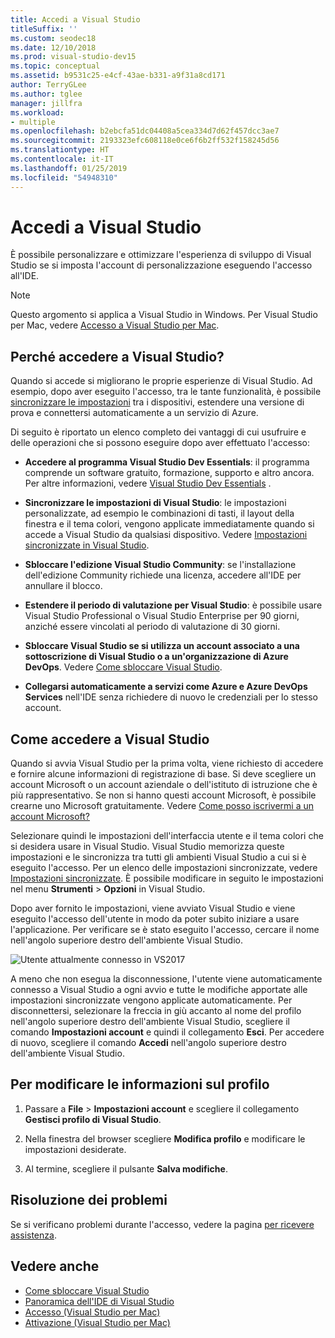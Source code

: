 ```yaml
---
title: Accedi a Visual Studio
titleSuffix: ''
ms.custom: seodec18
ms.date: 12/10/2018
ms.prod: visual-studio-dev15
ms.topic: conceptual
ms.assetid: b9531c25-e4cf-43ae-b331-a9f31a8cd171
author: TerryGLee
ms.author: tglee
manager: jillfra
ms.workload:
- multiple
ms.openlocfilehash: b2ebcfa51dc04408a5cea334d7d62f457dcc3ae7
ms.sourcegitcommit: 2193323efc608118e0ce6f6b2ff532f158245d56
ms.translationtype: HT
ms.contentlocale: it-IT
ms.lasthandoff: 01/25/2019
ms.locfileid: "54948310"
---
```

# <a name="sign-in-to-visual-studio"></a>Accedi a Visual Studio

È possibile personalizzare e ottimizzare l'esperienza di sviluppo di Visual Studio se si imposta l'account di personalizzazione eseguendo l'accesso all'IDE.

> [!NOTE]
> Questo argomento si applica a Visual Studio in Windows. Per Visual Studio per Mac, vedere [Accesso a Visual Studio per Mac](/visualstudio/mac/signing-in).

## <a name="why-should-i-sign-in-to-visual-studio"></a>Perché accedere a Visual Studio?

Quando si accede si migliorano le proprie esperienze di Visual Studio. Ad esempio, dopo aver eseguito l'accesso, tra le tante funzionalità, è possibile [sincronizzare le impostazioni](synchronized-settings-in-visual-studio.md) tra i dispositivi, estendere una versione di prova e connettersi automaticamente a un servizio di Azure.

Di seguito è riportato un elenco completo dei vantaggi di cui usufruire e delle operazioni che si possono eseguire dopo aver effettuato l'accesso:

- **Accedere al programma Visual Studio Dev Essentials**: il programma comprende un software gratuito, formazione, supporto e altro ancora. Per altre informazioni, vedere [Visual Studio Dev Essentials](http://aka.ms/vsdevhelp) .

- **Sincronizzare le impostazioni di Visual Studio**: le impostazioni personalizzate, ad esempio le combinazioni di tasti, il layout della finestra e il tema colori, vengono applicate immediatamente quando si accede a Visual Studio da qualsiasi dispositivo. Vedere [Impostazioni sincronizzate in Visual Studio](../ide/synchronized-settings-in-visual-studio.md).

- **Sbloccare l'edizione Visual Studio Community**: se l'installazione dell'edizione Community richiede una licenza, accedere all'IDE per annullare il blocco.

- **Estendere il periodo di valutazione per Visual Studio**: è possibile usare Visual Studio Professional o Visual Studio Enterprise per 90 giorni, anziché essere vincolati al periodo di valutazione di 30 giorni.

- **Sbloccare Visual Studio se si utilizza un account associato a una sottoscrizione di Visual Studio o a un'organizzazione di Azure DevOps**. Vedere [Come sbloccare Visual Studio](../ide/how-to-unlock-visual-studio.md).

- **Collegarsi automaticamente a servizi come Azure e Azure DevOps Services** nell'IDE senza richiedere di nuovo le credenziali per lo stesso account.

## <a name="how-to-sign-in-to-visual-studio"></a>Come accedere a Visual Studio

Quando si avvia Visual Studio per la prima volta, viene richiesto di accedere e fornire alcune informazioni di registrazione di base. Si deve scegliere un account Microsoft o un account aziendale o dell'istituto di istruzione che è più rappresentativo. Se non si hanno questi account Microsoft, è possibile crearne uno Microsoft gratuitamente. Vedere [Come posso iscrivermi a un account Microsoft?](http://windows.microsoft.com/windows-live/sign-up-create-account-how)

Selezionare quindi le impostazioni dell'interfaccia utente e il tema colori che si desidera usare in Visual Studio. Visual Studio memorizza queste impostazioni e le sincronizza tra tutti gli ambienti Visual Studio a cui si è eseguito l'accesso. Per un elenco delle impostazioni sincronizzate, vedere [Impostazioni sincronizzate](../ide/synchronized-settings-in-visual-studio.md). È possibile modificare in seguito le impostazioni nel menu **Strumenti** > **Opzioni** in Visual Studio.

Dopo aver fornito le impostazioni, viene avviato Visual Studio e viene eseguito l'accesso dell'utente in modo da poter subito iniziare a usare l'applicazione. Per verificare se è stato eseguito l'accesso, cercare il nome nell'angolo superiore destro dell'ambiente Visual Studio.

![Utente attualmente connesso in VS2017](../ide/media/vs2017_username.png)

A meno che non esegua la disconnessione, l'utente viene automaticamente connesso a Visual Studio a ogni avvio e tutte le modifiche apportate alle impostazioni sincronizzate vengono applicate automaticamente. Per disconnettersi, selezionare la freccia in giù accanto al nome del profilo nell'angolo superiore destro dell'ambiente Visual Studio, scegliere il comando **Impostazioni account** e quindi il collegamento **Esci**. Per accedere di nuovo, scegliere il comando **Accedi** nell'angolo superiore destro dell'ambiente Visual Studio.

## <a name="to-change-your-profile-information"></a>Per modificare le informazioni sul profilo

1. Passare a **File** > **Impostazioni account** e scegliere il collegamento **Gestisci profilo di Visual Studio**.

1. Nella finestra del browser scegliere **Modifica profilo** e modificare le impostazioni desiderate.

1. Al termine, scegliere il pulsante **Salva modifiche**.

## <a name="troubleshooting"></a>Risoluzione dei problemi

Se si verificano problemi durante l'accesso, vedere la pagina [per ricevere assistenza](https://visualstudio.microsoft.com/subscriptions/support/).

## <a name="see-also"></a>Vedere anche

* [Come sbloccare Visual Studio](../ide/how-to-unlock-visual-studio.md)
* [Panoramica dell'IDE di Visual Studio](../get-started/visual-studio-ide.md)
* [Accesso (Visual Studio per Mac)](/visualstudio/mac/signing-in)
* [Attivazione (Visual Studio per Mac)](/visualstudio/mac/activation)